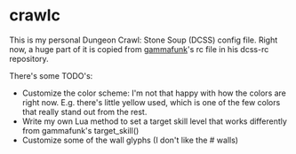 # crawlc

This is my personal Dungeon Crawl: Stone Soup (DCSS) config file. Right now, a huge part of it is copied from [gammafunk](github.com/gammafunk)'s rc file in his dcss-rc repository.

There's some TODO's:
- Customize the color scheme: I'm not that happy with how the colors are right now. E.g. there's little yellow used, which is one of the few colors that really stand out from the rest.
- Write my own Lua method to set a target skill level that works differently from gammafunk's target_skill()
- Customize some of the wall glyphs (I don't like the # walls)
